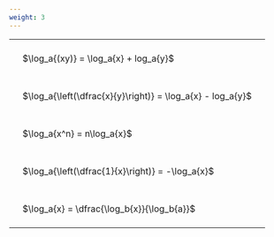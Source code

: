 ```yaml
---
weight: 3
---
```


<style type="text/css">
#T_aabc6 th.col_heading {
  text-align: left;
  font-size: 1em;
}
#T_aabc6 td {
  text-align: left;
  font-size: 1em;
  padding: 1.5em;
}
</style>
<table id="T_aabc6">
  <thead>
  </thead>
  <tbody>
    <tr>
      <td id="T_aabc6_row0_col0" class="data row0 col0" >$\log_a{(xy)} = \log_a{x} + log_a{y}$</td>
    </tr>
    <tr>
      <td id="T_aabc6_row1_col0" class="data row1 col0" >$\log_a{\left(\dfrac{x}{y}\right)} = \log_a{x} - log_a{y}$</td>
    </tr>
    <tr>
      <td id="T_aabc6_row2_col0" class="data row2 col0" >$\log_a{x^n} = n\log_a{x}$</td>
    </tr>
    <tr>
      <td id="T_aabc6_row3_col0" class="data row3 col0" >$\log_a{\left(\dfrac{1}{x}\right)} = -\log_a{x}$</td>
    </tr>
    <tr>
      <td id="T_aabc6_row4_col0" class="data row4 col0" >$\log_a{x} = \dfrac{\log_b{x}}{\log_b{a}}$</td>
    </tr>
  </tbody>
</table>
